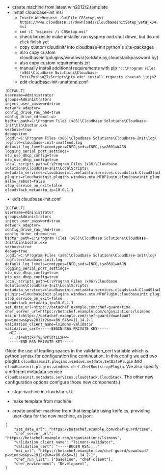 * create machine from latest win2012r2 template
* install cloudbase-init msi
  * `Invoke-WebRequest -OutFile CBSetup.msi https://www.cloudbase.it/downloads/CloudbaseInitSetup_Beta_x64.msi`
  * `cmd /C "msiexec /i CBSetup.msi"`
  * check boxes to make installer run sysprep and shut down, but do *not* click finish yet
  * copy custom cloudinit/ into cloudbase-init python's site-packages
  * also copy custom cloudbaseinit/plugins/windows/{setdate.py,cloudstackpassword.py}
  * also copy custom requirements.txt
  * manually install additional requirements with pip `"C:\Program Files (x86)\Cloudbase Solutions\Cloudbase-Init\Python27\Scripts\pip.exe" install requests cheetah jinja2`
  * edit cloudbase-init-unattend.conf

```
[DEFAULT]
username=Administrator
groups=Administrators
inject_user_password=true
network_adapter=
config_drive_raw_hhd=true
config_drive_cdrom=true
bsdtar_path=C:\Program Files (x86)\Cloudbase Solutions\Cloudbase-Init\bin\bsdtar.exe
verbose=true
debug=true
logdir=C:\Program Files (x86)\Cloudbase Solutions\Cloudbase-Init\log\
logfile=cloudbase-init-unattend.log
default_log_levels=comtypes=INFO,suds=INFO,iso8601=WARN
logging_serial_port_settings=
mtu_use_dhcp_config=true
ntp_use_dhcp_config=true
local_scripts_path=C:\Program Files (x86)\Cloudbase Solutions\Cloudbase-Init\LocalScripts\
metadata_services=cloudbaseinit.metadata.services.cloudstack.CloudStack
plugins=cloudbaseinit.plugins.windows.mtu.MTUPlugin,cloudbaseinit.plugins.windows.sethostname.SetHostNamePlugin
allow_reboot=false
stop_service_on_exit=false
cloudstack_metadata_ip=10.0.1.1
```

  * edit cloudbase-init.conf

```
[DEFAULT]
username=Administrator
groups=Administrators
inject_user_password=true
network_adapter=
config_drive_raw_hhd=true
config_drive_cdrom=true
bsdtar_path=C:\Program Files (x86)\Cloudbase Solutions\Cloudbase-Init\bin\bsdtar.exe
verbose=true
debug=true
logdir=C:\Program Files (x86)\Cloudbase Solutions\Cloudbase-Init\log\
logfile=cloudbase-init.log
default_log_levels=comtypes=INFO,suds=INFO,iso8601=WARN
logging_serial_port_settings=
mtu_use_dhcp_config=true
ntp_use_dhcp_config=true
local_scripts_path=C:\Program Files (x86)\Cloudbase Solutions\Cloudbase-Init\LocalScripts\
metadata_services=cloudbaseinit.metadata.services.cloudstack.CloudStack
plugins=cloudbaseinit.plugins.windows.mtu.MTUPlugin,cloudbaseinit.plugins.windows.setdate.SetDatePlugin,cloudbaseinit.plugins.windows.sethostname.SetHostNamePlugin,cloudbaseinit.plugins.windows.networkconfig.NetworkConfigPlugin,cloudbaseinit.plugins.windows.licensing.WindowsLicensingPlugin,cloudbaseinit.plugins.windows.extendvolumes.ExtendVolumesPlugin,cloudbaseinit.plugins.windows.cloudstackpassword.SetUserPasswordPlugin,cloudbaseinit.plugins.windows.winrmlistener.ConfigWinRMListenerPlugin,cloudbaseinit.plugins.windows.winrmcertificateauth.ConfigWinRMCertificateAuthPlugin,cloudbaseinit.plugins.windows.localscripts.LocalScriptsPlugin,cloudbaseinit.plugins.windows.chef.ChefBootstrapPlugin
stop_service_on_exit=false
cloudstack_metadata_ip=10.0.1.1
set_date_url=https://betachef.example.com/chef-guard/time
chef_server_url=https://betachef.example.com/organizations/lsimons
msi_url=https://betachef.example.com/chef-guard/download?p=windows&pv=2012r2&m=x86_64&v=11.14.2-1
validation_client_name=lsimons-validator
validation_cert=-----BEGIN RSA PRIVATE KEY-----
  MII...
  .../I4wbt3x+fy5hvPVdtLLxHw=
  -----END RSA PRIVATE KEY-----
```

(Note the use of leading spaces in the validation_cert variable which is python syntax for configuration line
continuation. In this config we add two plugins `cloudbaseinit.plugins.windows.setdate.SetDatePlugin` and
`cloudbaseinit.plugins.windows.chef.ChefBootstrapPlugin`. We also specify a different metadata service
`cloudbaseinit.metadata.services.cloudstack.CloudStack`. The other new configuration options configure those new
components.)

  * stop machine in cloudstack UI
  * make template from machine

* create another machine from that template using knife cs,
  providing user-data for the new machine, as json:

```
{
	"set_date_url": "https://betachef.example.com/chef-guard/time",
	"chef_server_url": "https://betachef.example.com/organizations/lsimons",
	"validation_client_name": "lsimons-validator",
	"validation_cert": "-----BEGIN RSA...."
	"msi_url": "https://betachef.example.com/chef-guard/download?p=windows&pv=2012r2&m=x86_64&v=11.14.2-1",
	"chef_run_list": ["baseline", "chef-client"],
	"chef_environment": "Development",
}
```
